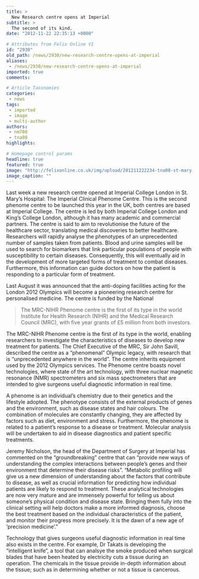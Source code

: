 ```yaml
---
title: >
  New Research centre opens at Imperial
subtitle: >
  The second of its kind.
date: "2012-11-22 22:35:13 +0000"

# Attributes from Felix Online V1
id: "2930"
old_path: /news/2930/new-research-centre-opens-at-imperial
aliases:
 - /news/2930/new-research-centre-opens-at-imperial
imported: true
comments:

# Article Taxonomies
categories:
 - news
tags:
 - imported
 - image
 - multi-author
authors:
 - nm708
 - tna08
highlights:

# Homepage control params
headline: true
featured: true
image: "http://felixonline.co.uk/img/upload/201211222234-tna08-st-mary-2.jpg"
image_caption: ""
---
```


Last week a new research centre opened at Imperial College London in St. Mary’s Hospital: The Imperial Clinical Phenome Centre. This is the second phenome centre to be launched this year in the UK, both centres are based at Imperial College. The centre is led by both Imperial College London and King’s College London, although it has many academic and commercial partners. The centre is said to aim to revolutionise the future of the healthcare sector, translating medical discoveries to better healthcare. Researchers will rapidly analyse the phenotypes of an unprecedented number of samples taken from patients. Blood and urine samples will be used to search for biomarkers that link particular populations of people with susceptibility to certain diseases. Consequently, this will eventually aid in the development of more targeted forms of treatment to combat diseases. Furthermore, this information can guide doctors on how the patient is responding to a particular form of treatment.

Last August it was announced that the anti-doping facilities acting for the London 2012 Olympics will become a pioneering research centre for personalised medicine. The centre is funded by the National
> The MRC-NIHR Phenome centre is the first of its type in the world
Institute for Health Research (NIHR) and the Medical Research Council (MRC), with five year grants of £5 million from both investors.

The MRC-NIHR Phenome centre is the first of its type in the world, enabling researchers to investigate the characteristics of diseases to develop new treatment for patients. The Chief Executive of the MRC, Sir John Savill, described the centre as a “phenomenal” Olympic legacy, with research that is “unprecedented anywhere in the world”. The centre inherits equipment used by the 2012 Olympics services. The Phenome centre boasts novel technologies, where state of the art technology, with three nuclear magnetic resonance (NMR) spectrometers and six mass spectrometers that are intended to give surgeons useful diagnostic information in real time.

A phenome is an individual’s chemistry due to their genetics and the lifestyle adopted. The phenotype consists of the external products of genes and the environment, such as disease states and hair colours. The combination of molecules are constantly changing, they are affected by factors such as diet, environment and stress. Furthermore, the phenome is related to a patient’s response to a disease or treatment. Molecular analysis will be undertaken to aid in disease diagnostics and patient specific treatments.

Jeremy Nicholson, the head of the Department of Surgery at Imperial has commented on the “groundbreaking” centre that can “provide new ways of understanding the complex interactions between people’s genes and their environment that determine their disease risks”. “Metabolic profiling will give us a new dimension of understanding about the factors that contribute to disease, as well as crucial information for predicting how individual patients are likely to respond to treatment. These analytical technologies are now very mature and are immensely powerful for telling us about someone’s physical condition and disease state. Bringing them fully into the clinical setting will help doctors make a more informed diagnosis, choose the best treatment based on the individual characteristics of the patient, and monitor their progress more precisely. It is the dawn of a new age of ‘precision medicine’.”

Technology that gives surgeons useful diagnostic information in real time also exists in the centre. For example, Dr Takats is developing the “intelligent knife”, a tool that can analsye the smoke produced when surgical blades that have been heated by electricity cuts a tissue during an operation. The chemicals in the tissue provide in-depth information about the tissue; such as in determining whether or not a tissue is cancerous.
